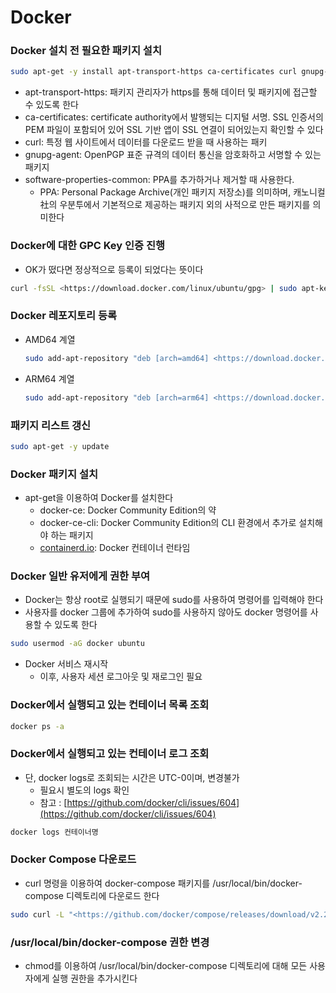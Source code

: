 # Docker

### Docker 설치 전 필요한 패키지 설치

```bash
sudo apt-get -y install apt-transport-https ca-certificates curl gnupg-agent software-properties-common
```

- apt-transport-https: 패키지 관리자가 https를 통해 데이터 및 패키지에 접근할 수 있도록 한다
- ca-certificates: certificate authority에서 발행되는 디지털 서명. SSL 인증서의 PEM 파일이 포함되어 있어 SSL 기반 앱이 SSL 연결이 되어있는지 확인할 수 있다
- curl: 특정 웹 사이트에서 데이터를 다운로드 받을 때 사용하는 패키
- gnupg-agent: OpenPGP 표준 규격의 데이터 통신을 암호화하고 서명할 수 있는 패키지
- software-properties-common: PPA를 추가하거나 제거할 때 사용한다.
    - PPA: Personal Package Archive(개인 패키지 저장소)를 의미하며, 캐노니컬社의 우분투에서 기본적으로 제공하는 패키지 외의 사적으로 만든 패키지를 의미한다

### Docker에 대한 GPC Key 인증 진행

- OK가 떴다면 정상적으로 등록이 되었다는 뜻이다

```bash
curl -fsSL <https://download.docker.com/linux/ubuntu/gpg> | sudo apt-key add -
```

### Docker 레포지토리 등록

- AMD64 계열
    
    ```bash
    sudo add-apt-repository "deb [arch=amd64] <https://download.docker.com/linux/ubuntu> $(lsb_release -cs) stable"
    ```
    
- ARM64 계열
    
    ```bash
    sudo add-apt-repository "deb [arch=arm64] <https://download.docker.com/linux/ubuntu> $(lsb_release -cs) stable"
    ```
    

### 패키지 리스트 갱신

```bash
sudo apt-get -y update
```

### Docker 패키지 설치

- apt-get을 이용하여 Docker를 설치한다
    - docker-ce: Docker Community Edition의 약
    - docker-ce-cli: Docker Community Edition의 CLI 환경에서 추가로 설치해야 하는 패키지
    - [containerd.io](http://containerd.io/): Docker 컨테이너 런타임

### Docker 일반 유저에게 권한 부여

- Docker는 항상 root로 실행되기 때문에 sudo를 사용하여 명령어를 입력해야 한다
- 사용자를 docker 그룹에 추가하여 sudo를 사용하지 않아도 docker 명령어를 사용할 수 있도록 한다

```bash
sudo usermod -aG docker ubuntu
```

- Docker 서비스 재시작
    - 이후, 사용자 세션 로그아웃 및 재로그인 필요

### Docker에서 실행되고 있는 컨테이너 목록 조회

```bash
docker ps -a
```

### Docker에서 실행되고 있는 컨테이너 로그 조회

- 단, docker logs로 조회되는 시간은 UTC-0이며, 변경불가
    - 필요시 별도의 logs 확인
    - 참고 : [https://github.com/docker/cli/issues/604](https://github.com/docker/cli/issues/604)

```bash
docker logs 컨테이너명
```

### Docker Compose 다운로드

- curl 명령을 이용하여 docker-compose 패키지를 /usr/local/bin/docker-compose 디렉토리에 다운로드 한다

```bash
sudo curl -L "<https://github.com/docker/compose/releases/download/v2.21.0/docker-compose-$>(uname -s)-$(uname -m)" -o /usr/local/bin/docker-compose
```

### /usr/local/bin/docker-compose 권한 변경

- chmod를 이용하여 /usr/local/bin/docker-compose 디렉토리에 대해 모든 사용자에게 실행 권한을 추가시킨다